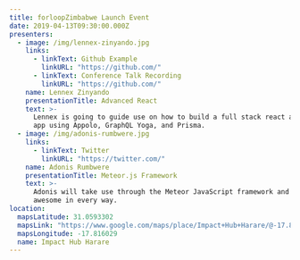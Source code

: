 ```yaml
---
title: forloopZimbabwe Launch Event
date: 2019-04-13T09:30:00.000Z
presenters:
  - image: /img/lennex-zinyando.jpg
    links:
      - linkText: Github Example
        linkURL: "https://github.com/"
      - linkText: Conference Talk Recording
        linkURL: "https://github.com/"
    name: Lennex Zinyando
    presentationTitle: Advanced React
    text: >-
      Lennex is going to guide use on how to build a full stack react and graphql
      app using Appolo, GraphQL Yoga, and Prisma.
  - image: /img/adonis-rumbwere.jpg
    links:
      - linkText: Twitter
        linkURL: "https://twitter.com/"
    name: Adonis Rumbwere
    presentationTitle: Meteor.js Framework
    text: >-
      Adonis will take use through the Meteor JavaScript framework and how it’s
      awesome in every way.
location:
  mapsLatitude: 31.0593302
  mapsLink: "https://www.google.com/maps/place/Impact+Hub+Harare/@-17.8160259,31.0264993,13z/data=!4m17!1m11!4m10!1m3!2m2!1d31.0615182!2d-17.8160259!1m5!1m1!1s0x1931a52148bc6d95:0xf5ea36410256962d!2m2!1d31.0615189!2d-17.816029!3m4!1s0x1931a52148bc6d95:0xf5ea36410256962d!8m2!3d-17.816029!4d31.0615189"
  mapsLongitude: -17.816029
  name: Impact Hub Harare
---
```

